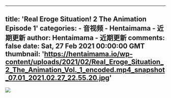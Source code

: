 
---
title: 'Real Eroge Situation! 2 The Animation Episode 1'
categories: 
    - 音视频
    - Hentaimama - 近期更新
author: Hentaimama - 近期更新
comments: false
date: Sat, 27 Feb 2021 00:00:00 GMT
thumbnail: 'https://hentaimama.io/wp-content/uploads/2021/02/Real_Eroge_Situation_2_The_Animation_Vol._1_encoded.mp4_snapshot_07.01_2021.02.27_22.55.20.jpg'
---

<div>   
<img src="https://hentaimama.io/wp-content/uploads/2021/02/Real_Eroge_Situation_2_The_Animation_Vol._1_encoded.mp4_snapshot_07.01_2021.02.27_22.55.20.jpg" referrerpolicy="no-referrer">  
</div>
            